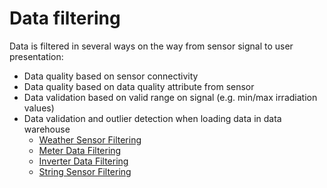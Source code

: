 # Data filtering

Data is filtered in several ways on the way from sensor signal to user presentation:
- Data quality based on sensor connectivity
- Data quality based on data quality attribute from sensor
- Data validation based on valid range on signal (e.g. min/max irradiation values)
- Data validation and outlier detection when loading data in data warehouse
    - [Weather Sensor Filtering](./weather_sensor_filtering.md)
    - [Meter Data Filtering](meter_data_filtering.md)
    - [Inverter Data Filtering](inverter_data_filtering.md)
    - [String Sensor Filtering](string_monitor_data_filtering.md)